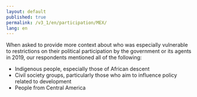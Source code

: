 ```yaml
---
layout: default
published: true
permalink: /v3_1/en/participation/MEX/
lang: en
---
```

When asked to provide more context about who was especially vulnerable to restrictions on their political participation by the government or its agents in 2019, our respondents mentioned all of the following: 

-	Indigenous people, especially those of African descent
-	Civil society groups, particularly those who aim to influence policy related to development
-	People from Central America
